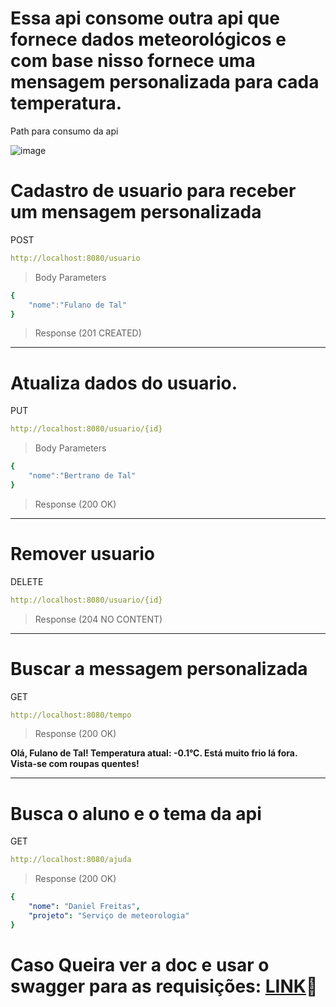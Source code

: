 # Essa api consome outra api que fornece dados meteorológicos e com base nisso fornece uma mensagem personalizada para cada temperatura.
Path para consumo da api

![image](https://github.com/DanielFreitassc/ProjetoIntermediarioBackend/assets/129224303/d19432d2-5644-4d18-8d7c-995eee4d05a9)

# Cadastro de usuario para receber um mensagem personalizada
POST
```yml
http://localhost:8080/usuario
```
> Body Parameters
```yml
{
    "nome":"Fulano de Tal"
}
```
> Response (201 CREATED)
---
# Atualiza dados do usuario.
PUT
```yml
http://localhost:8080/usuario/{id}
```
> Body Parameters
```yml
{
    "nome":"Bertrano de Tal"
}
```
> Response (200 OK)
---
# Remover usuario
DELETE
```yml
http://localhost:8080/usuario/{id}
```
> Response (204 NO CONTENT)
---
# Buscar a messagem personalizada
GET
```yml
http://localhost:8080/tempo
```
> Response (200 OK)
> 
**Olá, Fulano de Tal! Temperatura atual: -0.1°C. Está muito frio lá fora. Vista-se com roupas quentes!**

---
# Busca o aluno e o tema da api
GET
```yml
http://localhost:8080/ajuda
```
> Response (200 OK)
```yml
{
    "nome": "Daniel Freitas",
    "projeto": "Serviço de meteorologia"
}
```
# Caso Queira ver a doc e usar o swagger para as requisições: [LINK](http://localhost:8080/swagger-ui/index.html#/)🚀

